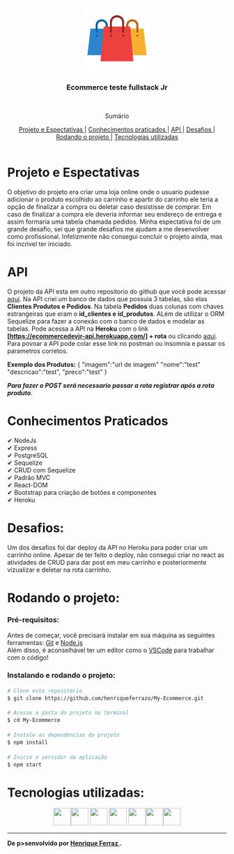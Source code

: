 <br />
<p align="center">
    <img src="./readme/sacolas.png" alt="Logo" width="150">

  <h3 align="center">Ecommerce teste fullstack Jr</h3>
 <br />
  <p align="center">
     Sumário
      <p align="center">
  <a href="#projeto-e-espectativas"> Projeto e Espectativas </a> |
  <a href="#conhecimentos-praticados"> Conhecimentos praticados </a> |
  <a href="#api"> API </a> |
  <a href="#desafios"> Desafios </a> |
  <a href="#rodando-o-projeto"> Rodando o projeto </a> |
  <a href="#tecnologias-utilizadas"> Tecnologias utilizadas </a>      
       <br />
    <br />
    <h1 align="center">
 </h1>
  </p>
</p>


# Projeto e Espectativas
O objetivo do projeto era criar uma loja online onde o usuario pudesse adicionar o produto escolhido ao carrinho e apartir do carrinho ele teria a opção de finalizar a compra ou deletar caso desistisse de comprar.
Em caso de finalizar a compra ele deveria informar seu endereço de entrega e assim formaria uma tabela chamada pedidos. 
Minha espectativa foi de um grande desafio, sei que grande desafios me ajudam a me desenvolver como profissional. Infelizmente não consegui concluir o projeto ainda, mas foi incrivel ter iniciado.

# API
O projeto da API esta em outro repositorio do github que você pode acessar [aqui](https://github.com/henriqueferrazo/api-ecommerce).
Na API criei um banco de dados que possuia 3 tabelas, são elas **Clientes Produtos e Pedidos**. Na tabela **Pedidos** duas colunas com chaves estrangeiras que eram o **id_clientes e id_produtos**.
ALém de utilizar o ORM Sequelize para fazer a conexão com o banco de dados e modelar as tabelas. 
Pode acessa a API na **Heroku** com o link **[https://ecommercedevjr-api.herokuapp.com/] + rota** ou clicando [aqui](https://ecommercedevjr-api.herokuapp.com/produtos). Para povoar a API pode colar esse link no postman ou insomnia e passar os parametros corretos.

**Exemplo dos Produtos:**
{
	"imagem":"url de imagem"
	"nome":"test"
	"descricao":"test",
	"preco":"test"
}

***Para fazer o POST será necessario passar a rota registrar após a rota produto***.

# Conhecimentos Praticados
✔ NodeJs <br>
✔ Express <br>
✔ PostgreSQL <br>
✔ Sequelize <br>
✔ CRUD com Sequelize <br>
✔ Padrão MVC <br>
✔ React-DOM <br>
✔ Bootstrap para criação de botões e componentes <br>
✔ Heroku <br>

# Desafios:
Um dos desafios foi dar deploy da API no Heroku para poder criar um carrinho online. Apesar de ter feito o deploy, não consegui criar no react as atividades de CRUD para dar post em meu carrinho e posteriormente vizualizar e deletar na rota carrinho.  
 
# Rodando o projeto:

### Pré-requisitos:
Antes de começar, você precisará instalar em sua máquina as seguintes ferramentas:
[Git](https://git-scm.com) e [Node.js](https://nodejs.org/en/)<br> Além disso, é aconselhável ter um editor como o [VSCode](https://code.visualstudio.com/) para trabalhar com o código!

### Instalando e rodando o projeto:


```bash
# Clone este repositório
$ git clone https://github.com/henriqueferrazo/My-Ecommerce.git

# Acesse a pasta do projeto no terminal
$ cd My-Ecommerce

# Instale as dependências do projeto
$ npm install

# Inicie o servidor da aplicação
$ npm start


```


# Tecnologias utilizadas: 
<p align="center">
<a href="https://pt-br.reactjs.org/"><img src="https://cdn.jsdelivr.net/gh/devicons/devicon/icons/react/react-original.svg" height="40" width="40"/></a><a href="https://nodejs.org/en/"><img src="https://cdn.jsdelivr.net/gh/devicons/devicon/icons/nodejs/nodejs-original.svg" height="40" width="40" /></a> <a href="https://expressjs.com/pt-br/"><img src="https://img.shields.io/badge/Express.js-404D59?style=for-the-badge" height="40" width="40" /></a> <a href="https://sequelize.org"><img src="https://cdn.jsdelivr.net/gh/devicons/devicon/icons/sequelize/sequelize-original.svg" height="40" width="40" /></a> <a href="https://www.postgresql.org/"><img src="https://cdn.jsdelivr.net/gh/devicons/devicon/icons/postgresql/postgresql-original-wordmark.svg" height="40" width="40"/></a><a href="https://dashboard.heroku.com/apps"><img src="https://cdn.jsdelivr.net/gh/devicons/devicon/icons/heroku/heroku-plain.svg" height="40" width="40"/></a><a href="https://react-bootstrap.github.io/"><img src="https://cdn.jsdelivr.net/gh/devicons/devicon/icons/bootstrap/bootstrap-original-wordmark.svg" height="40" width="40" /></a>
</p>


---
**De p>senvolvido por <a href="https://www.linkedin.com/in/henrique-ferraz-a46123219/"> Henrique Ferraz </a>.**

